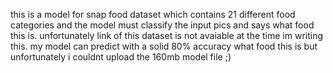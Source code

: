 this is a model for snap food dataset which contains 21 different food categories and the model must classify the input pics and says what food this is. unfortunately link of this dataset is not avaiable at the time im writing this.
my model can predict with a solid 80% accuracy what food this is but unfortunately i couldnt upload the 160mb model file ;)
